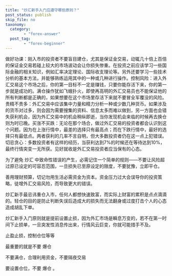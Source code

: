 ```yaml
---
title: "炒汇新手入门应遵守哪些原则？"
post_status: publish
skip_file: no
taxonomy:
  category:
        - "forex-answer"
  post_tag:
        - "forex-beginner"
---
```


做好功课：刚入市的投资者不要盲目建仓，尤其是保证金交易，动辄几十倍上百倍的保证金交易若碰上较大的市场波动会让你损失惨重。在投资之前应该学习一些国际金融的相关知识，例如汇率决定理论、国际收支理论等。另外还要学习一些技术分析的基本方法，并能够熟练运用其中的一种或几种进行操作。控制风险：进入外汇交易这个市场之后，你的第一目标不一定是赚钱，只要你能存活下来，你的第一步就是成功的。满仓操作犹如飞蛾扑火，即使再高明的外汇交易员也不能保证他的所有判断都是正确的，如果想要在这个市场里存活下来就不要冒全军覆没的风险。贵精不贵多：外汇交易中应该集中力量和精力分析一种或少数几种货币。如果涉及的货币对过多，则会因为需要搜集的资料、信息太多而难以做到，另一方面也会错失获利机会，因为外汇交易中的机会稍纵即逝，当你发现机会来临的时候再去换仓则为时已晚。买涨不买跌：无论在那个场合，做过外汇交易的投资者都会认识到这个问题。因为在上涨行情中，最差的选择只有最高点；而在下跌行情中，最好的选择只有最低点。两者获利的几率不言自明，但大多数投资者仍在这一点上犯错误。切忌贪心：多数投资者有这样的经历，当获利达到7%的时候还在等待达到10%，最终行情突变一无所获。见好就收是外汇交易投资者应当保有的心态。

为了避免 炒汇 中致命性错误的产生，必需记住一个简单的规则——不要让风险超过原已设定的可容忍范围，一旦损失已至原设定的限度，不要犹豫，立即平仓。

善用理财预算，切记勿用生活必需资金为资本。资金压力过大会误导你的投资策略，徒增外汇交易风险，而导致更大的错误。

炒汇新手最忌讳重仓入市，任何人都想快速致富，而实际上财富的累积是点点滴滴的。轻仓的目的是防止判断失误后造成大的损失而无法翻身或过度打击个人的心态造成胡乱下单。

炒汇新手入门原则就是提前设置止损，因为外汇市场是瞬息万变的，若不在第一时间下止损单，一旦突发性消息传出来，行情风云巨变，你就可能措手不及。

止盈止损，控制仓位等等

最重要的就是不要 爆仓

不要满仓，合理利用资金，不要隔夜交易

要设置仓位，不要 爆仓 。
